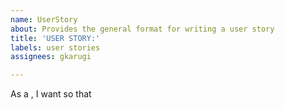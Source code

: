 ```yaml
---
name: UserStory
about: Provides the general format for writing a user story
title: 'USER STORY:'
labels: user stories
assignees: gkarugi

---
```


As a <type of user>, I want <some goal> so that <some reason>
